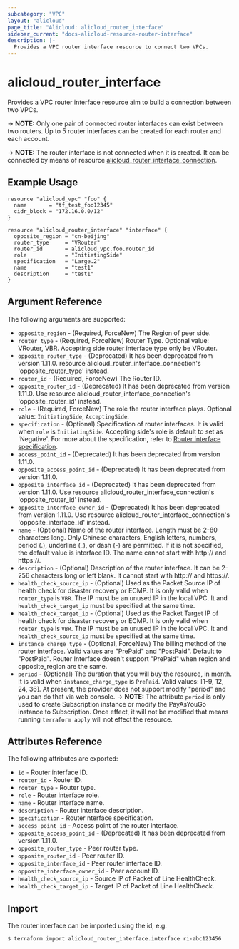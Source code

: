 ```yaml
---
subcategory: "VPC"
layout: "alicloud"
page_title: "Alicloud: alicloud_router_interface"
sidebar_current: "docs-alicloud-resource-router-interface"
description: |-
  Provides a VPC router interface resource to connect two VPCs.
---
```


# alicloud\_router\_interface

Provides a VPC router interface resource aim to build a connection between two VPCs.

-> **NOTE:** Only one pair of connected router interfaces can exist between two routers. Up to 5 router interfaces can be created for each router and each account.

-> **NOTE:** The router interface is not connected when it is created. It can be connected by means of resource [alicloud_router_interface_connection](https://www.terraform.io/docs/providers/alicloud/r/router_interface_connection.html).


## Example Usage

```
resource "alicloud_vpc" "foo" {
  name       = "tf_test_foo12345"
  cidr_block = "172.16.0.0/12"
}

resource "alicloud_router_interface" "interface" {
  opposite_region = "cn-beijing"
  router_type     = "VRouter"
  router_id       = alicloud_vpc.foo.router_id
  role            = "InitiatingSide"
  specification   = "Large.2"
  name            = "test1"
  description     = "test1"
}
```
## Argument Reference

The following arguments are supported:

* `opposite_region` - (Required, ForceNew) The Region of peer side.
* `router_type` - (Required, ForceNew) Router Type. Optional value: VRouter, VBR. Accepting side router interface type only be VRouter.
* `opposite_router_type` - (Deprecated) It has been deprecated from version 1.11.0. resource alicloud_router_interface_connection's 'opposite_router_type' instead.
* `router_id` - (Required, ForceNew) The Router ID.
* `opposite_router_id` - (Deprecated) It has been deprecated from version 1.11.0. Use resource alicloud_router_interface_connection's 'opposite_router_id' instead.
* `role` - (Required, ForceNew) The role the router interface plays. Optional value: `InitiatingSide`, `AcceptingSide`.
* `specification` - (Optional) Specification of router interfaces. It is valid when `role` is `InitiatingSide`. Accepting side's role is default to set as 'Negative'. For more about the specification, refer to [Router interface specification](https://www.alibabacloud.com/help/doc-detail/36037.htm).
* `access_point_id` - (Deprecated) It has been deprecated from version 1.11.0.
* `opposite_access_point_id` - (Deprecated) It has been deprecated from version 1.11.0.
* `opposite_interface_id` - (Deprecated) It has been deprecated from version 1.11.0. Use resource alicloud_router_interface_connection's 'opposite_router_id' instead.
* `opposite_interface_owner_id` - (Deprecated) It has been deprecated from version 1.11.0. Use resource alicloud_router_interface_connection's 'opposite_interface_id' instead.
* `name` - (Optional) Name of the router interface. Length must be 2-80 characters long. Only Chinese characters, English letters, numbers, period (.), underline (_), or dash (-) are permitted.
                                                    If it is not specified, the default value is interface ID. The name cannot start with http:// and https://.
* `description` - (Optional) Description of the router interface. It can be 2-256 characters long or left blank. It cannot start with http:// and https://.
* `health_check_source_ip` - (Optional) Used as the Packet Source IP of health check for disaster recovery or ECMP. It is only valid when `router_type` is `VBR`. The IP must be an unused IP in the local VPC. It and `health_check_target_ip` must be specified at the same time.
* `health_check_target_ip` - (Optional) Used as the Packet Target IP of health check for disaster recovery or ECMP. It is only valid when `router_type` is `VBR`. The IP must be an unused IP in the local VPC. It and `health_check_source_ip` must be specified at the same time.
* `instance_charge_type` - (Optional, ForceNew) The billing method of the router interface. Valid values are "PrePaid" and "PostPaid". Default to "PostPaid". Router Interface doesn't support "PrePaid" when region and opposite_region are the same.
* `period` - (Optional) The duration that you will buy the resource, in month. It is valid when `instance_charge_type` is `PrePaid`. Valid values: [1-9, 12, 24, 36]. At present, the provider does not support modify "period" and you can do that via web console.
-> **NOTE:** The attribute `period` is only used to create Subscription instance or modify the PayAsYouGo instance to Subscription. Once effect, it will not be modified that means running `terraform apply` will not effect the resource.


## Attributes Reference

The following attributes are exported:

* `id` - Router interface ID.
* `router_id` - Router ID.
* `router_type` - Router type.
* `role` - Router interface role.
* `name` - Router interface name.
* `description` - Router interface description.
* `specification` - Router nterface specification.
* `access_point_id` - Access point of the router interface.
* `opposite_access_point_id` - (Deprecated) It has been deprecated from version 1.11.0.
* `opposite_router_type` - Peer router type.
* `opposite_router_id` - Peer router ID.
* `opposite_interface_id` - Peer router interface ID.
* `opposite_interface_owner_id` - Peer account ID.
* `health_check_source_ip` - Source IP of Packet of Line HealthCheck.
* `health_check_target_ip` - Target IP of Packet of Line HealthCheck.

## Import

The router interface can be imported using the id, e.g.

```
$ terraform import alicloud_router_interface.interface ri-abc123456
```

